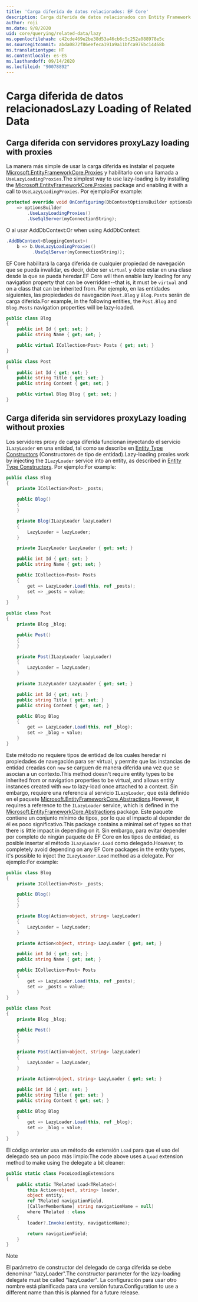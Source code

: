 ```yaml
---
title: 'Carga diferida de datos relacionados: EF Core'
description: Carga diferida de datos relacionados con Entity Framework Core
author: roji
ms.date: 9/8/2020
uid: core/querying/related-data/lazy
ms.openlocfilehash: c42cde469e2be38d53a46cb6c5c252a088978e5c
ms.sourcegitcommit: abda0872f86eefeca191a9a11bfca976bc14468b
ms.translationtype: HT
ms.contentlocale: es-ES
ms.lasthandoff: 09/14/2020
ms.locfileid: "90078892"
---
```

# <a name="lazy-loading-of-related-data"></a><span data-ttu-id="3365f-103">Carga diferida de datos relacionados</span><span class="sxs-lookup"><span data-stu-id="3365f-103">Lazy Loading of Related Data</span></span>

## <a name="lazy-loading-with-proxies"></a><span data-ttu-id="3365f-104">Carga diferida con servidores proxy</span><span class="sxs-lookup"><span data-stu-id="3365f-104">Lazy loading with proxies</span></span>

<span data-ttu-id="3365f-105">La manera más simple de usar la carga diferida es instalar el paquete [Microsoft.EntityFrameworkCore.Proxies](https://www.nuget.org/packages/Microsoft.EntityFrameworkCore.Proxies/) y habilitarlo con una llamada a `UseLazyLoadingProxies`.</span><span class="sxs-lookup"><span data-stu-id="3365f-105">The simplest way to use lazy-loading is by installing the [Microsoft.EntityFrameworkCore.Proxies](https://www.nuget.org/packages/Microsoft.EntityFrameworkCore.Proxies/) package and enabling it with a call to `UseLazyLoadingProxies`.</span></span> <span data-ttu-id="3365f-106">Por ejemplo:</span><span class="sxs-lookup"><span data-stu-id="3365f-106">For example:</span></span>

```csharp
protected override void OnConfiguring(DbContextOptionsBuilder optionsBuilder)
    => optionsBuilder
        .UseLazyLoadingProxies()
        .UseSqlServer(myConnectionString);
```

<span data-ttu-id="3365f-107">O al usar AddDbContext:</span><span class="sxs-lookup"><span data-stu-id="3365f-107">Or when using AddDbContext:</span></span>

```csharp
.AddDbContext<BloggingContext>(
    b => b.UseLazyLoadingProxies()
          .UseSqlServer(myConnectionString));
```

<span data-ttu-id="3365f-108">EF Core habilitará la carga diferida de cualquier propiedad de navegación que se pueda invalidar, es decir, debe ser `virtual` y debe estar en una clase desde la que se pueda heredar.</span><span class="sxs-lookup"><span data-stu-id="3365f-108">EF Core will then enable lazy loading for any navigation property that can be overridden--that is, it must be `virtual` and on a class that can be inherited from.</span></span> <span data-ttu-id="3365f-109">Por ejemplo, en las entidades siguientes, las propiedades de navegación `Post.Blog` y `Blog.Posts` serán de carga diferida.</span><span class="sxs-lookup"><span data-stu-id="3365f-109">For example, in the following entities, the `Post.Blog` and `Blog.Posts` navigation properties will be lazy-loaded.</span></span>

```csharp
public class Blog
{
    public int Id { get; set; }
    public string Name { get; set; }

    public virtual ICollection<Post> Posts { get; set; }
}

public class Post
{
    public int Id { get; set; }
    public string Title { get; set; }
    public string Content { get; set; }

    public virtual Blog Blog { get; set; }
}
```

## <a name="lazy-loading-without-proxies"></a><span data-ttu-id="3365f-110">Carga diferida sin servidores proxy</span><span class="sxs-lookup"><span data-stu-id="3365f-110">Lazy loading without proxies</span></span>

<span data-ttu-id="3365f-111">Los servidores proxy de carga diferida funcionan inyectando el servicio `ILazyLoader` en una entidad, tal como se describe en [Entity Type Constructors](xref:core/modeling/constructors) (Constructores de tipo de entidad).</span><span class="sxs-lookup"><span data-stu-id="3365f-111">Lazy-loading proxies work by injecting the `ILazyLoader` service into an entity, as described in [Entity Type Constructors](xref:core/modeling/constructors).</span></span> <span data-ttu-id="3365f-112">Por ejemplo:</span><span class="sxs-lookup"><span data-stu-id="3365f-112">For example:</span></span>

```csharp
public class Blog
{
    private ICollection<Post> _posts;

    public Blog()
    {
    }

    private Blog(ILazyLoader lazyLoader)
    {
        LazyLoader = lazyLoader;
    }

    private ILazyLoader LazyLoader { get; set; }

    public int Id { get; set; }
    public string Name { get; set; }

    public ICollection<Post> Posts
    {
        get => LazyLoader.Load(this, ref _posts);
        set => _posts = value;
    }
}

public class Post
{
    private Blog _blog;

    public Post()
    {
    }

    private Post(ILazyLoader lazyLoader)
    {
        LazyLoader = lazyLoader;
    }

    private ILazyLoader LazyLoader { get; set; }

    public int Id { get; set; }
    public string Title { get; set; }
    public string Content { get; set; }

    public Blog Blog
    {
        get => LazyLoader.Load(this, ref _blog);
        set => _blog = value;
    }
}
```

<span data-ttu-id="3365f-113">Este método no requiere tipos de entidad de los cuales heredar ni propiedades de navegación para ser virtual, y permite que las instancias de entidad creadas con `new` se carguen de manera diferida una vez que se asocian a un contexto.</span><span class="sxs-lookup"><span data-stu-id="3365f-113">This method doesn't require entity types to be inherited from or navigation properties to be virtual, and allows entity instances created with `new` to lazy-load once attached to a context.</span></span> <span data-ttu-id="3365f-114">Sin embargo, requiere una referencia al servicio `ILazyLoader`, que está definido en el paquete [Microsoft.EntityFrameworkCore.Abstractions](https://www.nuget.org/packages/Microsoft.EntityFrameworkCore.Abstractions/).</span><span class="sxs-lookup"><span data-stu-id="3365f-114">However, it requires a reference to the `ILazyLoader` service, which is defined in the [Microsoft.EntityFrameworkCore.Abstractions](https://www.nuget.org/packages/Microsoft.EntityFrameworkCore.Abstractions/) package.</span></span> <span data-ttu-id="3365f-115">Este paquete contiene un conjunto mínimo de tipos, por lo que el impacto al depender de él es poco significativo.</span><span class="sxs-lookup"><span data-stu-id="3365f-115">This package contains a minimal set of types so that there is little impact in depending on it.</span></span> <span data-ttu-id="3365f-116">Sin embargo, para evitar depender por completo de ningún paquete de EF Core en los tipos de entidad, es posible insertar el método `ILazyLoader.Load` como delegado.</span><span class="sxs-lookup"><span data-stu-id="3365f-116">However, to completely avoid depending on any EF Core packages in the entity types, it's possible to inject the `ILazyLoader.Load` method as a delegate.</span></span> <span data-ttu-id="3365f-117">Por ejemplo:</span><span class="sxs-lookup"><span data-stu-id="3365f-117">For example:</span></span>

```csharp
public class Blog
{
    private ICollection<Post> _posts;

    public Blog()
    {
    }

    private Blog(Action<object, string> lazyLoader)
    {
        LazyLoader = lazyLoader;
    }

    private Action<object, string> LazyLoader { get; set; }

    public int Id { get; set; }
    public string Name { get; set; }

    public ICollection<Post> Posts
    {
        get => LazyLoader.Load(this, ref _posts);
        set => _posts = value;
    }
}

public class Post
{
    private Blog _blog;

    public Post()
    {
    }

    private Post(Action<object, string> lazyLoader)
    {
        LazyLoader = lazyLoader;
    }

    private Action<object, string> LazyLoader { get; set; }

    public int Id { get; set; }
    public string Title { get; set; }
    public string Content { get; set; }

    public Blog Blog
    {
        get => LazyLoader.Load(this, ref _blog);
        set => _blog = value;
    }
}
```

<span data-ttu-id="3365f-118">El código anterior usa un método de extensión `Load` para que el uso del delegado sea un poco más limpio:</span><span class="sxs-lookup"><span data-stu-id="3365f-118">The code above uses a `Load` extension method to make using the delegate a bit cleaner:</span></span>

```csharp
public static class PocoLoadingExtensions
{
    public static TRelated Load<TRelated>(
        this Action<object, string> loader,
        object entity,
        ref TRelated navigationField,
        [CallerMemberName] string navigationName = null)
        where TRelated : class
    {
        loader?.Invoke(entity, navigationName);

        return navigationField;
    }
}
```

> [!NOTE]
> <span data-ttu-id="3365f-119">El parámetro de constructor del delegado de carga diferida se debe denominar "lazyLoader".</span><span class="sxs-lookup"><span data-stu-id="3365f-119">The constructor parameter for the lazy-loading delegate must be called "lazyLoader".</span></span> <span data-ttu-id="3365f-120">La configuración para usar otro nombre está planificada para una versión futura.</span><span class="sxs-lookup"><span data-stu-id="3365f-120">Configuration to use a different name than this is planned for a future release.</span></span>

